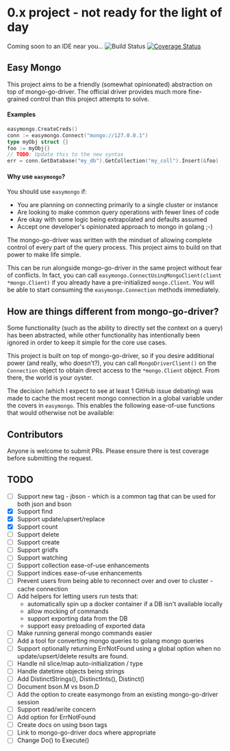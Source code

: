 # 0.x project - not ready for the light of day
Coming soon to an IDE near you...
![Build Status](https://github.com/TopherGopher/easymongo/workflows/Go/badge.svg?branch=master) [![Coverage Status](https://coveralls.io/repos/github/TopherGopher/easymongo/badge.svg?branch=master)](https://coveralls.io/github/TopherGopher/easymongo?branch=master)

## Easy Mongo
This project aims to be a friendly (somewhat opinionated) abstraction on top of mongo-go-driver. The official driver provides much more fine-grained control than this project attempts to solve.

#### Examples

```go
easymongo.CreateCreds()
conn := easymongo.Connect("mongo://127.0.0.1")
type myObj struct {}
foo := myObj{}
// TODO: Update this to the new syntax
err = conn.GetDatabase("my_db").GetCollection("my_coll").Insert(&foo)
```

#### Why use `easymongo`?
You should use `easymongo` if:
- You are planning on connecting primarily to a single cluster or instance
- Are looking to make common query operations with fewer lines of code
- Are okay with some logic being extrapolated and defaults assumed
- Accept one developer's opinionated approach to mongo in golang ;-)

The mongo-go-driver was written with the mindset of allowing complete control of every part of the query process. This project aims to build on that power to make life simple.

This can be run alongside mongo-go-driver in the same project without fear of conflicts. In fact, you can call `easymongo.ConnectUsingMongoClient(client *mongo.Client)` if you already have a pre-initialized `mongo.Client`. You will be able to start consuming the `easymongo.Connection` methods immediately.

## How are things different from mongo-go-driver?
Some functionality (such as the ability to directly set the context on a query) has been abstracted, while other functionality has intentionally been ignored in order to keep it simple for the core use cases.

This project is built on top of mongo-go-driver, so if you desire additional power (and really, who doesn't?), you can call `MongoDriverClient()` on the `Connection` object to obtain direct access to the `*mongo.Client` object. From there, the world is your oyster.

The decision (which I expect to see at least 1 GitHub issue debating) was made to cache the most recent mongo connection in a global variable under the covers in `easymongo`. This enables the following ease-of-use functions that would otherwise not be available:


## Contributors
Anyone is welcome to submit PRs. Please ensure there is test coverage before submitting the request.

## TODO
- [ ] Support new tag - jbson - which is a common tag that can be used for both json and bson
- [X] Support find
- [X] Support update/upsert/replace
- [X] Support count
- [ ] Support delete
- [ ] Support create
- [ ] Support gridfs
- [ ] Support watching
- [ ] Support collection ease-of-use enhancements
- [ ] Support indices ease-of-use enhancements
- [ ] Prevent users from being able to reconnect over and over to cluster - cache connection
- [ ] Add helpers for letting users run tests that:
  - automatically spin up a docker container if a DB isn't available locally
  - allow mocking of commands
  - support exporting data from the DB
  - support easy preloading of exported data
- [ ] Make running general mongo commands easier
- [ ] Add a tool for converting mongo queries to golang mongo queries
- [ ] Support optionally returning ErrNotFound using a global option when no update/upsert/delete results are found.
- [ ] Handle nil slice/map auto-initialization / type
- [ ] Handle datetime objects being strings
- [ ] Add DistinctStrings(), DistinctInts(), Distinct()
- [ ] Document bson.M vs bson.D
- [ ] Add the option to create easymongo from an existing mongo-go-driver session
- [ ] Support read/write concern
- [ ] Add option for ErrNotFound
- [ ] Create docs on using bson tags
- [ ] Link to mongo-go-driver docs where appropriate
- [ ] Change Do() to Execute()